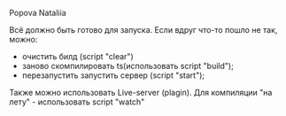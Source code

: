 Popova Nataliia

Всё должно быть готово для запуска.
Если вдруг что-то пошло не так, можно:
- очистить билд (script "clear")
- заново скомпилировать ts(использовать script "build");
- перезапустить запустить сервер (script "start");

Также можно использовать Live-server (plagin). Для компиляции "на лету" - использовать script "watch"